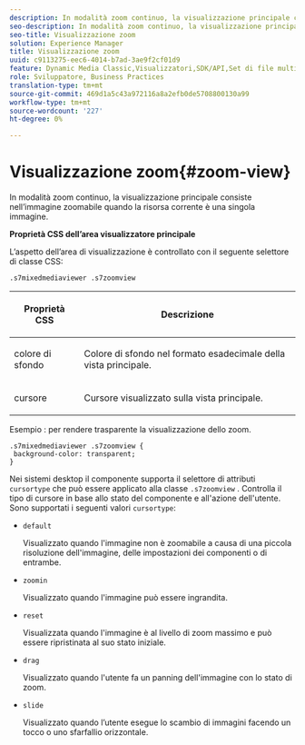 ```yaml
---
description: In modalità zoom continuo, la visualizzazione principale consiste nell’immagine zoomabile quando la risorsa corrente è una singola immagine.
seo-description: In modalità zoom continuo, la visualizzazione principale consiste nell’immagine zoomabile quando la risorsa corrente è una singola immagine.
seo-title: Visualizzazione zoom
solution: Experience Manager
title: Visualizzazione zoom
uuid: c9113275-eec6-4014-b7ad-3ae9f2cf01d9
feature: Dynamic Media Classic,Visualizzatori,SDK/API,Set di file multimediali diversi
role: Sviluppatore, Business Practices
translation-type: tm+mt
source-git-commit: 469d1a5c43a972116a8a2efb0de5708800130a99
workflow-type: tm+mt
source-wordcount: '227'
ht-degree: 0%

---
```



# Visualizzazione zoom{#zoom-view}

In modalità zoom continuo, la visualizzazione principale consiste nell’immagine zoomabile quando la risorsa corrente è una singola immagine.

<!--<a id="section_061E550C1C1D4DB2BD663A898895B38C"></a>-->

**Proprietà CSS dell’area visualizzatore principale**

L’aspetto dell’area di visualizzazione è controllato con il seguente selettore di classe CSS:

```
.s7mixedmediaviewer .s7zoomview
```

<table id="table_94EE3F5BBE4547C0B4943471CEE7EDE4"> 
 <thead> 
  <tr> 
   <th colname="col1" class="entry"> <p> Proprietà CSS </p> </th> 
   <th colname="col2" class="entry"> <p>Descrizione </p> </th> 
  </tr> 
 </thead>
 <tbody> 
  <tr> 
   <td colname="col1"> <p> <span class="codeph"> colore di sfondo  </span> </p> </td> 
   <td colname="col2"> <p> Colore di sfondo nel formato esadecimale della vista principale. </p> </td> 
  </tr> 
  <tr> 
   <td colname="col1"> <p> <span class="codeph"> cursore  </span> </p> </td> 
   <td colname="col2"> <p>Cursore visualizzato sulla vista principale. </p> </td> 
  </tr> 
 </tbody> 
</table>

Esempio : per rendere trasparente la visualizzazione dello zoom.

```
.s7mixedmediaviewer .s7zoomview { 
 background-color: transparent; 
}
```

Nei sistemi desktop il componente supporta il selettore di attributi `cursortype` che può essere applicato alla classe `.s7zoomview` . Controlla il tipo di cursore in base allo stato del componente e all&#39;azione dell&#39;utente. Sono supportati i seguenti valori `cursortype`:

* `default`

   Visualizzato quando l&#39;immagine non è zoomabile a causa di una piccola risoluzione dell&#39;immagine, delle impostazioni dei componenti o di entrambe.

* `zoomin`

   Visualizzato quando l&#39;immagine può essere ingrandita.

* `reset`

   Visualizzata quando l&#39;immagine è al livello di zoom massimo e può essere ripristinata al suo stato iniziale.

* `drag`

   Visualizzato quando l&#39;utente fa un panning dell&#39;immagine con lo stato di zoom.

* `slide`

   Visualizzato quando l’utente esegue lo scambio di immagini facendo un tocco o uno sfarfallio orizzontale.

